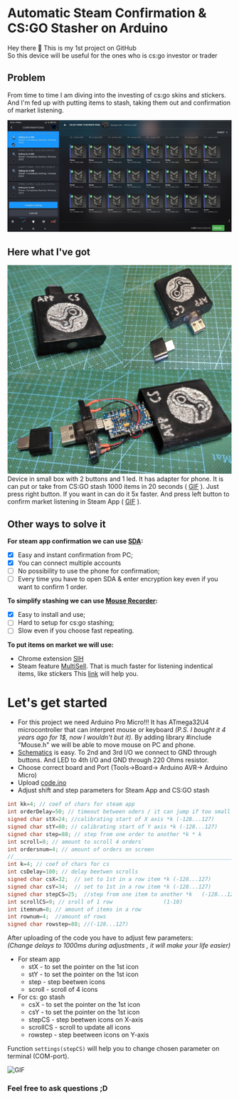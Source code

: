 # Automatic Steam Confirmation &amp; CS:GO Stasher on Arduino 
Hey there :wave: This is my 1st project on GitHub       
So this device will be useful for the ones who is cs:go investor or trader
## Problem
From time to time I am diving into the investing of cs:go skins and stickers. And 
I'm fed up with putting items to stash, taking them out and confirmation of market listening.   
   
![Steam App](https://github.com/dDenVil/Auto_Steam_Confirmaton/blob/main/Readme_assets/app_cs.jpg?raw=true)
## Here what I've got
![Device](https://github.com/dDenVil/Auto_Steam_Confirmaton/blob/main/Readme_assets/device.jpg?raw=true) Device in small box with 2 buttons and 1 led. It has adapter for phone. It is can put or take from CS:GO stash 1000 items in 20 seconds (
[GIF](https://github.com/dDenVil/Auto_Steam_Confirmaton/blob/main/Readme_assets/ScreenCS.gif)
). Just press right button. If you want in can do it 5x faster. And press left button to confirm market listening in Steam App (
[GIF](https://github.com/dDenVil/Auto_Steam_Confirmaton/blob/main/Readme_assets/ScreenApp.gif)
).


## Other ways to solve it
**For steam app confirmation we can use [SDA](https://github.com/Jessecar96/SteamDesktopAuthenticator):**     
- [X] Easy and instant confirmation from PC;   
- [X] You can connect multiple accounts 
- [ ] No possibility to use the phone for confirmation;     
- [ ] Every time you have to open SDA & enter encryption key even if you want to confirm 1 order.     

**To simplify stashing we can use [Mouse Recorder](https://www.robot-soft.com/mouse-keyboard-recorder.html):**     
- [X] Easy to install and use;     
- [ ] Hard to setup for cs:go stashing;   
- [ ] Slow even if you choose fast repeating.

**To put items on market we will use:** 
* Chrome extension [SIH](https://chrome.google.com/webstore/detail/steam-inventory-helper/cmeakgjggjdlcpncigglobpjbkabhmjl?hl=uk) 
* Steam feature [MultiSell](https://steamcommunity.com/market/multisell?appid=730&contextid=2&items%5B%5D=Sticker%20%7C%20North%20%28Gold%29%20%7C%202020%20RMR). That is much faster for listening indentical items, like stickers This [link](https://multisellgenerator.com/) will help you. 

# Let's get started
+ For this project we need Arduino Pro Micro!!! It has ATmega32U4 microcontroller that can interpret mouse or keyboard *(P.S. I bought it 4 years ago for 1$, now I wouldn't but it)*. By adding library #include "Mouse.h" we will be able to move mouse on PC and phone.    
+ [Schematics](https://github.com/dDenVil/Auto_Steam_Confirmaton/blob/main/Readme_assets/sheme.jpg?raw=true)  is easy. To 2nd and 3rd I/O we connect to GND through buttons. And LED to 4th I/O and GND through 220 Ohms resistor.
+ Choose correct board and Port (Tools->Board-> Arduino AVR-> Arduino Micro)
+ Upload [code.ino](https://github.com/dDenVil/Auto_Steam_Confirmaton/blob/main/code.ino)
+ Adjust shift and step parameters for Steam App and CS:GO stash
```c
int kk=4; // coef of chars for steam app
int orderDelay=50; // timeout between oders / it can jump if too small delay (min 50)
signed char stX=24; //calibrating start of X axis *k (-128...127)
signed char stY=80; // calibrating start of Y axis *k (-128...127)
signed char step=88; // step from one order to another *k * k
int scroll=8; // amount to scroll 4 orders`
int ordersnum=4; // amount of orders on screen
//________________________________________________________________________
int k=4; // coef of chars for cs
int csDelay=100; // delay beetwen scrolls
signed char csX=32;  // set to 1st in a row item *k (-128...127)
signed char csY=34;  // set to 1st in a row item *k (-128...127)
signed char stepCS=25;  //step from one item to another *k   (-128...127)
int scrollCS=9; // sroll of 1 row                (1-10)
int itemnum=8; // amount of items in a row
int rownum=4;  //amount of rows
signed char rowstep=88; //(-128...127)
```
After uploading of the code you have to adjust few parameters:    
*(Change delays to 1000ms during adjustments , it will make your life easier)*
+ For steam app
    + stX  - to set the pointer on the 1st icon
    + stY  - to set the pointer on the 1st icon
    + step - step beetwen icons
    + scroll - scroll of 4 icons
+ For cs: go stash
    + csX - to set the pointer on the 1st icon
    + csY - to set the pointer on the 1st icon
    + stepCS - step beetwen icons on X-axis
    + scrollCS - scroll to update all icons
    + rowstep - step beetween icons on Y-axis       
    
    
Function `settings(stepCS)` will help you to change chosen parameter on terminal (COM-port).

         
![GIF](https://github.com/dDenVil/Auto_Steam_Confirmaton/blob/main/Readme_assets/gifs.gif?raw=true)    
### Feel free to ask questions ;D


